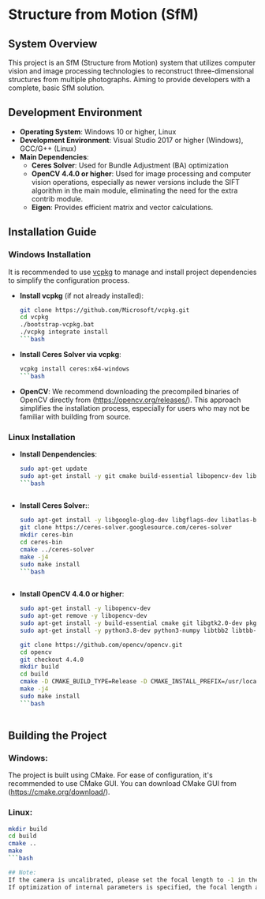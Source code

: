 # Structure from Motion (SfM)

## System Overview

This project is an SfM (Structure from Motion) system that utilizes computer vision and image processing technologies to 
reconstruct three-dimensional structures from multiple photographs. Aiming to provide developers with a complete, basic SfM solution.


## Development Environment

- **Operating System**: Windows 10 or higher, Linux
- **Development Environment**: Visual Studio 2017 or higher (Windows), GCC/G++ (Linux)
- **Main Dependencies**:
  - **Ceres Solver**: Used for Bundle Adjustment (BA) optimization
  - **OpenCV 4.4.0 or higher**: 
      Used for image processing and computer vision operations, especially as newer versions include the SIFT algorithm in the main module, 
	  eliminating the need for the extra contrib module.
  - **Eigen**: Provides efficient matrix and vector calculations.

## Installation Guide

### Windows Installation

It is recommended to use [vcpkg](https://github.com/microsoft/vcpkg) to manage and install project dependencies to simplify the configuration process.

- **Install vcpkg** (if not already installed):
   ```bash
   git clone https://github.com/Microsoft/vcpkg.git
   cd vcpkg
   ./bootstrap-vcpkg.bat
   ./vcpkg integrate install
   ```bash
   
- **Install Ceres Solver via vcpkg**:
  ```bash
  vcpkg install ceres:x64-windows
  ```bash

- **OpenCV**:
  We recommend downloading the precompiled binaries of OpenCV directly from (https://opencv.org/releases/).
  This approach simplifies the installation process, especially for users who may not be familiar with building from source.
  
### Linux Installation

- **Install Denpendencies**:
  ```bash
  sudo apt-get update
  sudo apt-get install -y git cmake build-essential libopencv-dev libeigen3-dev
  ```bash
	
- **Install Ceres Solver:**:
  ```bash
  sudo apt-get install -y libgoogle-glog-dev libgflags-dev libatlas-base-dev libsuitesparse-dev
  git clone https://ceres-solver.googlesource.com/ceres-solver
  mkdir ceres-bin
  cd ceres-bin
  cmake ../ceres-solver
  make -j4
  sudo make install
  ```bash
	
- **Install OpenCV 4.4.0 or higher**:
  ```bash
  sudo apt-get install -y libopencv-dev
  sudo apt-get remove -y libopencv-dev
  sudo apt-get install -y build-essential cmake git libgtk2.0-dev pkg-config libavcodec-dev libavformat-dev libswscale-dev
  sudo apt-get install -y python3.8-dev python3-numpy libtbb2 libtbb-dev libjpeg-dev libpng-dev libtiff-dev libdc1394-22-dev

  git clone https://github.com/opencv/opencv.git
  cd opencv
  git checkout 4.4.0
  mkdir build
  cd build
  cmake -D CMAKE_BUILD_TYPE=Release -D CMAKE_INSTALL_PREFIX=/usr/local ..
  make -j4
  sudo make install
  ```bash
	
## Building the Project

### Windows:
  The project is built using CMake. For ease of configuration, it's recommended to use CMake GUI.
  You can download CMake GUI from (https://cmake.org/download/).

### Linux:
  ```bash
  mkdir build
  cd build
  cmake ..
  make
  ```bash

## Note:
  If the camera is uncalibrated, please set the focal length to -1 in the configuration parameters. The initial focal length will be automatically calculate. 
  If optimization of internal parameters is specified, the focal length and distortion coefficients will also be optimized during the bundle adjustment (BA) process.
